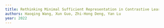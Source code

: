 ```yaml
---
title: Rethinking Minimal Sufficient Representation in Contrastive Learning
authors: Haoqing Wang, Xun Guo, Zhi-Hong Deng, Yan Lu
year: 2022
---
```


